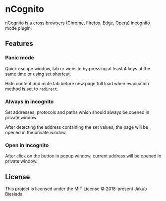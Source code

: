 # nCognito
nCognito is a cross browsers (Chrome, Firefox, Edge, Opera) incognito mode plugin.

## Features
### Panic mode
Quick escape window, tab or website by pressing at least 4 keys at the same time or using set shortcut.

Hide content and mute tab before new page full load when evacuation method is set to `redirect`.

### Always in incognito
Set addresses, protocols and paths which should always be opened in private window.

After detecting the address containing the set values, the page will be opened in the private window.

### Open in incognito
After click on the button in popup window, current address will be opened in private window.

## License
This project is licensed under the MIT License © 2018-present Jakub Biesiada
